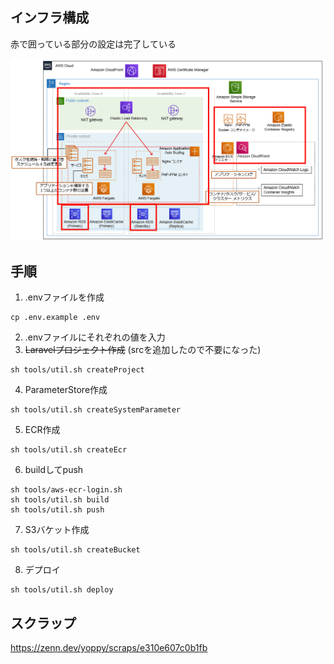 ## インフラ構成
赤で囲っている部分の設定は完了している

![Alt text](InfrastructureConfiguration.png)

## 手順
1. .envファイルを作成
```
cp .env.example .env
```
2. .envファイルにそれぞれの値を入力
3. ~~Laravelプロジェクト作成~~ (srcを追加したので不要になった)
```
sh tools/util.sh createProject
```
4. ParameterStore作成
```
sh tools/util.sh createSystemParameter
```
5. ECR作成
```
sh tools/util.sh createEcr
```
6. buildしてpush
```
sh tools/aws-ecr-login.sh
sh tools/util.sh build
sh tools/util.sh push
```
7. S3バケット作成
```
sh tools/util.sh createBucket
```
8. デプロイ
```
sh tools/util.sh deploy
```



## スクラップ

https://zenn.dev/yoppy/scraps/e310e607c0b1fb
